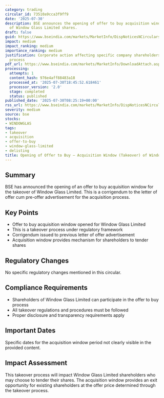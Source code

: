 ```yaml
---
category: trading
circular_id: 73510a9cca3f9ff9
date: '2025-07-30'
description: BSE announces the opening of offer to buy acquisition window for takeover
  of Window Glass Limited shares.
draft: false
guid: https://www.bseindia.com/markets/MarketInfo/DispNoticesNCirculars.aspx?Noticeid={0783025E-9F98-4E84-B9D5-121429765F17}&noticeno=20250730-4&dt=07/30/2025&icount=4&totcount=59&flag=0
impact: medium
impact_ranking: medium
importance_ranking: medium
justification: Corporate action affecting specific company shareholders through takeover
  process
pdf_url: https://www.bseindia.com/markets/MarketInfo/DownloadAttach.aspx?id=20250730-4&attachedId=9f23b77b-829d-4866-a64e-bcc5e7ee10f9
processing:
  attempts: 1
  content_hash: 976e4aff88483a18
  processed_at: '2025-07-30T18:45:52.618461'
  processor_version: '2.0'
  stage: completed
  status: published
published_date: '2025-07-30T08:25:19+00:00'
rss_url: https://www.bseindia.com/markets/MarketInfo/DispNoticesNCirculars.aspx?Noticeid={0783025E-9F98-4E84-B9D5-121429765F17}&noticeno=20250730-4&dt=07/30/2025&icount=4&totcount=59&flag=0
severity: medium
source: bse
stocks:
- WINDOWGLAS
tags:
- takeover
- acquisition
- offer-to-buy
- window-glass-limited
- delisting
title: Opening of Offer to Buy – Acquisition Window (Takeover) of Window Glass Limited
---
```


## Summary

BSE has announced the opening of an offer to buy acquisition window for the takeover of Window Glass Limited. This is a corrigendum to the letter of offer cum pre-offer advertisement for the acquisition process.

## Key Points

- Offer to buy acquisition window opened for Window Glass Limited
- This is a takeover process under regulatory framework
- Corrigendum issued to previous letter of offer advertisement
- Acquisition window provides mechanism for shareholders to tender shares

## Regulatory Changes

No specific regulatory changes mentioned in this circular.

## Compliance Requirements

- Shareholders of Window Glass Limited can participate in the offer to buy process
- All takeover regulations and procedures must be followed
- Proper disclosure and transparency requirements apply

## Important Dates

Specific dates for the acquisition window period not clearly visible in the provided content.

## Impact Assessment

This takeover process will impact Window Glass Limited shareholders who may choose to tender their shares. The acquisition window provides an exit opportunity for existing shareholders at the offer price determined through the takeover process.